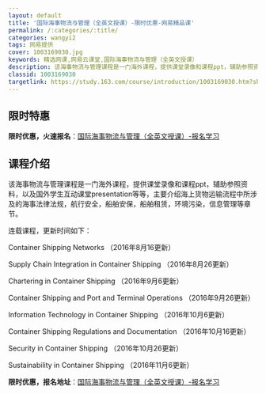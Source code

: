 ```yaml
---
layout: default
title: '国际海事物流与管理（全英文授课）-限时优惠-网易精品课'
permalink: /:categories/:title/
categories: wangyi2
tags: 网易提供
cover: 1003169030.jpg
keywords: 精选网课,网易云课堂,国际海事物流与管理（全英文授课）
description: 该海事物流与管理课程是一门海外课程，提供课堂录像和课程ppt，辅助参照资料，以及国外学生互动课堂presentation
classid: 1003169030
targetlink: https://study.163.com/course/introduction/1003169030.htm?share=1&shareId=1025206652&utm_campaign=share&utm_medium=iphoneShare&utm_source=&utm_u=1025206652
---
```


## 限时特惠

**限时优惠，火速报名**：[国际海事物流与管理（全英文授课）-报名学习](https://study.163.com/course/introduction/1003169030.htm?share=1&shareId=1025206652&utm_campaign=share&utm_medium=iphoneShare&utm_source=&utm_u=1025206652)

## 课程介绍

该海事物流与管理课程是一门海外课程，提供课堂录像和课程ppt，辅助参照资料，以及国外学生互动课堂presentation等等，主要介绍海上货物运输流程中所涉及的海事法律法规，航行安全，船舶安保，船舶租赁，环境污染，信息管理等章节。 

连载课程，更新时间如下：

Container Shipping Networks （2016年8月16更新）

Supply Chain Integration in Container Shipping （2016年8月26更新）

Chartering in Container Shipping （2016年9月6更新）

Container Shipping and Port and Terminal Operations （2016年9月26更新）

Information Technology in Container Shipping （2016年10月6更新）

Container Shipping Regulations and Documentation （2016年10月16更新）

Security in Container Shipping （2016年10月26更新）

Sustainability in Container Shipping （2016年11月6更新）

**限时优惠，报名地址**：[国际海事物流与管理（全英文授课）-报名学习](https://study.163.com/course/introduction/1003169030.htm?share=1&shareId=1025206652&utm_campaign=share&utm_medium=iphoneShare&utm_source=&utm_u=1025206652)

